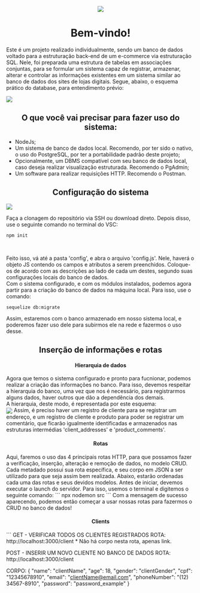 <p align="center">
  <a>
    <img align="center" src="https://readme-typing-svg.herokuapp.com/?lines=e-commerce+sequelize;made+by+daviebatista&center=true&size=32">
  </a>
</p>

<h1 align="center">
Bem-vindo!
</h1>

Este é um projeto realizado individualmente, sendo um banco de dados voltado para a estruturação back-end de um e-commerce via estruturação SQL.
Nele, foi preparada uma estrutura de tabelas em associações conjuntas, para se formular um sistema capaz de registrar, armazenar, alterar e controlar as informações existentes em um sistema similar ao banco de dados dos sites de lojas digitais.
Segue, abaixo, o esquema prático do database, para entendimento prévio:

<img align="center" src="https://user-images.githubusercontent.com/91736880/232808581-732ae6ce-8478-4e33-9a5a-3b0f04592024.png">

<h2 align="center">
O que você vai precisar para fazer uso do sistema:
</h2>

- NodeJs;
- Um sistema de banco de dados local. Recomendo, por ter sido o nativo, o uso do PostgreSQL, por ter a portabilidade padrão deste projeto;
- Opcionalmente, um DBMS compatível com seu banco de dados local, caso deseja realizar visualização estruturada. Recomendo o PgAdmin;
- Um software para realizar requisições HTTP. Recomendo o Postman.

<h2 align="center">
Configuração do sistema
</h2>
    <img align="center" src="https://user-images.githubusercontent.com/91736880/232802662-ad3eeba4-d7de-47e3-b054-278a5a9ab463.png">

Faça a clonagem do repositório via SSH ou download direto. Depois disso, use o seguinte comando no terminal do VSC: 

```
npm init
```
<br/>

Feito isso, vá até a pasta 'config', e abra o arquivo 'config.js'. Nele, haverá o objeto JS contendo os campos e atributos a serem preenchidos. Coloque-os de acordo com as descrições ao lado de cada um destes, segundo suas configurações locais do banco de dados.
<br/>
Com o sistema configurado, e com os módulos instalados, podemos agora partir para a criação do banco de dados na máquina local. Para isso, use o comando:
<br/>

```
sequelize db:migrate
```

Assim, estaremos com o banco armazenado em nosso sistema local, e poderemos fazer uso dele para subirmos ele na rede e fazermos o uso desse.

<h2 align="center">
Inserção de informações e rotas
</h2>

<h4 align="center">
Hierarquia de dados
</h4>
Agora que temos o sistema configurado e pronto para fucnionar, podemos realizar a criação das informações no banco. Para isso, devemos respeitar a hierarquia do banco, uma vez que nos é necessário, para registrarmos alguns dados, haver outros que dão a dependência dos demais.
<br/>
A hierarquia, deste modo, é representada por este esquema:
<br/>
    <img align="center" src="https://user-images.githubusercontent.com/91736880/233106114-3a21b616-cb02-4c0c-821e-e0c9fd9f45d3.png">
Assim, é preciso haver um registro de cliente para se registrar um endereço, e um registro de cliente e produto para poder se registrar um comentário, que ficarão igualmente identificadas e armazenados nas estruturas intermédias 'client_addresses' e 'product_comments'.

<h4 align="center">
Rotas
</h4>
Aqui, faremos o uso das 4 principais rotas HTTP, para que possamos fazer a verificação, inserção, alteração e remoção de dados, no modelo CRUD.
Cada metadado possui sua rota específica, e seu corpo em JSON a ser utilizado para que seja assim bem realizada. Abaixo, estarão ordenadas cada uma das rotas e seus devidos modelos. Antes de iniciar, devemos executar o launch do servidor. Para isso, usemos o terminal e digitemos o seguinte comando:
```
npx nodemon src
```
Com a mensagem de sucesso aparecendo, podemos então começar a usar nossas rotas para fazermos o CRUD no banco de dados!

<h4 align="center">
Clients
</h4>
```
GET - VERIFICAR TODOS OS CLIENTES REGISTRADOS
ROTA: http://localhost:3000/client
* Não há corpo nesta rota, apenas link.

POST - INSERIR UM NOVO CLIENTE NO BANCO DE DADOS
ROTA: http://localhost:3000/client

CORPO:
{
    "name": "clientName",
    "age": 18,
    "gender": "clientGender",
    "cpf": "12345678910",
    "email": "clientName@email.com",
    "phoneNumber": "(12) 34567-8910",
    "password": "password_example"
}
```
